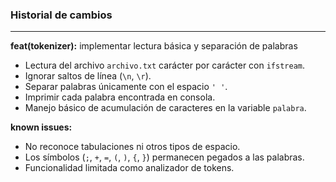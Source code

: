 ### Historial de cambios

---
**feat(tokenizer):** implementar lectura básica y separación de palabras
- Lectura del archivo `archivo.txt` carácter por carácter con `ifstream`.
- Ignorar saltos de línea (`\n`, `\r`).
- Separar palabras únicamente con el espacio `' '`.
- Imprimir cada palabra encontrada en consola.
- Manejo básico de acumulación de caracteres en la variable `palabra`.

**known issues:**
- No reconoce tabulaciones ni otros tipos de espacio.
- Los símbolos (`;`, `+`, `=`, `(`, `)`, `{`, `}`) permanecen pegados a las palabras.
- Funcionalidad limitada como analizador de tokens.
